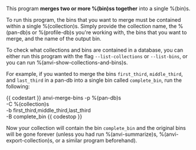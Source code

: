 This program **merges two or more %(bin)ss together** into a single %(bin)s.

To run this program, the bins that you want to merge must be contained within a single %(collection)s. Simply provide the collection name, the %(pan-db)s or %(profile-db)s you're working with, the bins that you want to merge, and the name of the output bin.

To check what collections and bins are contained in a database, you can either run this program with the flag `--list-collections` or `--list-bins`, or you can run %(anvi-show-collections-and-bins)s.

For example, if you wanted to merge the bins `first_third`, `middle_third`, and `last_third` in a pan-db into a single bin called `complete_bin`, run the following:

{{ codestart }}
anvi-merge-bins -p %(pan-db)s \
                -C %(collection)s \
                -b first_third,middle_third,last_third \
                -B complete_bin
{{ codestop }}

Now your collection will contain the bin `complete_bin` and the original bins will be gone forever (unless you had run %(anvi-summarize)s, %(anvi-export-collection)s, or a similar program beforehand).